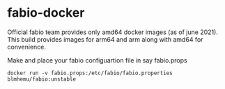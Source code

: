 # fabio-docker

Official fabio team provides only amd64 docker images (as of june 2021). This build provides images for arm64 and arm along with amd64 for convenience.

Make and place your fabio configuartion file in say fabio.props

```
docker run -v fabio.props:/etc/fabio/fabio.properties blmhemu/fabio:unstable
```
